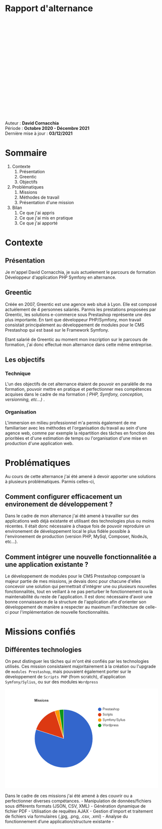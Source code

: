 # Rapport d'alternance

<p style="margin-top: 70%;">
Auteur : <strong>David Cornacchia</strong><br>
Période : <strong>Octobre 2020 - Décembre 2021</strong><br>
Dernière mise à jour : <strong>03/12/2021</strong>
</p>

<div style="page-break-after: always;"></div>

# Sommaire

1. Contexte
   1. Présentation
   2. Greentic
   3. Objectifs
2. Problématiques
   1. Missions
   3. Méthodes de travail
   4. Présentation d'une mission
3. Bilan
   1. Ce que j'ai appris
   2. Ce que j'ai mis en pratique
   3. Ce que j'ai apporté 

<div style="page-break-after: always;"></div>

# Contexte

## Présentation

Je m'appel David Cornacchia, je suis actuelement le parcours de formation Développeur d'application PHP Symfony en alternance.

## Greentic

Créée en 2007, Greentic est une agence web situé à Lyon. Elle est composé actuèlement de 4 personnes salariés. Parmis les prestations proposées par Greentic, les solutions e-commerce sous Prestashop représente une des plus importante.
En tant que développeur PHP/Symfony, mon travail consistait principalement au développement de modules pour le CMS Prestashop qui est basé sur le Framework Symfony. 

Etant salarié de Greentic au moment mon inscription sur le parcours de formation, j'ai donc effectué mon alternance dans cette même entreprise.

## Les objectifs 
### Technique

L'un des objectifs de cet alternance étaient de pouvoir en paralèlle de ma formation, pouvoir mettre en pratique et perfectionner mes compétences acquises dans le cadre de ma formation _( PHP, Symfony, conception, versionning, etc...)_ .

### Organisation

L'immersion en milieu professionnel m'a permis également de me familiariser avec les méthodes et l'organisation du travail au sein d'une agence web, comme par exemple la répartition des tâches en fonction des prioritées et d'une estimation de temps ou l'organisation d'une mise en production d'une application web.

<div style="page-break-after: always;"></div>

# Problématiques

Au cours de cette alternance j'ai été amené à devoir apporter une solutions à plusieurs problématiques. 
Parmis celles-ci, 

## Comment configurer efficacement un environement de développement ?

Dans le cadre de mon alternance j'ai été amené à travailler sur des applications web déjà existante et utilisant des technologies plus ou moins récentes. Il était donc nécessaire à chaque fois de pouvoir reproduire un environement de développement local le plus fidèle possible à l'environement de production (version PHP, MySql, Composer, NodeJs, etc...). 

## Comment intégrer une nouvelle fonctionnalitée a une application existante ?

Le développement de modules pour le CMS Prestashop composant la majeur partie de mes missions, je devais donc pour chacune d'elles concevoir une solution qui permettrait d'intégrer une ou plusieurs nouvelles fonctionnalités, tout en veillant à ne pas perturber le fonctionnement ou la maintenabilité du reste de l'application.
Il est donc nécessaire d'avoir une bonne connaissance de la structure de l'application afin d'orienter son développement de manière a respecter au maximum l'architecture de celle-ci pour l'implémentation de nouvelle fonctionnalités.

# Missions confiés

## Différentes technologies

On peut distinguer les tâches qui m'ont été confiés par les technologies utilisés.
Ces mission consistaient majoritairement à la création ou l'upgrade de `modules Prestashop`, mais pouvaient également porter sur le développement de `Scripts PHP` (from scratch), d'application `Symfony/Sylius`, ou sur des modules `Wordpress`

<img src="img/tasks-pie-chart.png" alt="répartissiion des technologies">

Dans le cadre de ces missions j'ai été amené à des couvrir ou a perfectionner diverses compétances.
    - Manipulation de données/fichiers sous différents formats (JSON, CSV, XML)
    - Génération dynamique de fichier PDF
    - Utilisation de requêtes AJAX
    - Gestion d'import et traitement de fichiers via formulaires (.jpg, .png, .csv, .xml)
    - Analyse du fonctionnement d’une application/structure existante
    - 